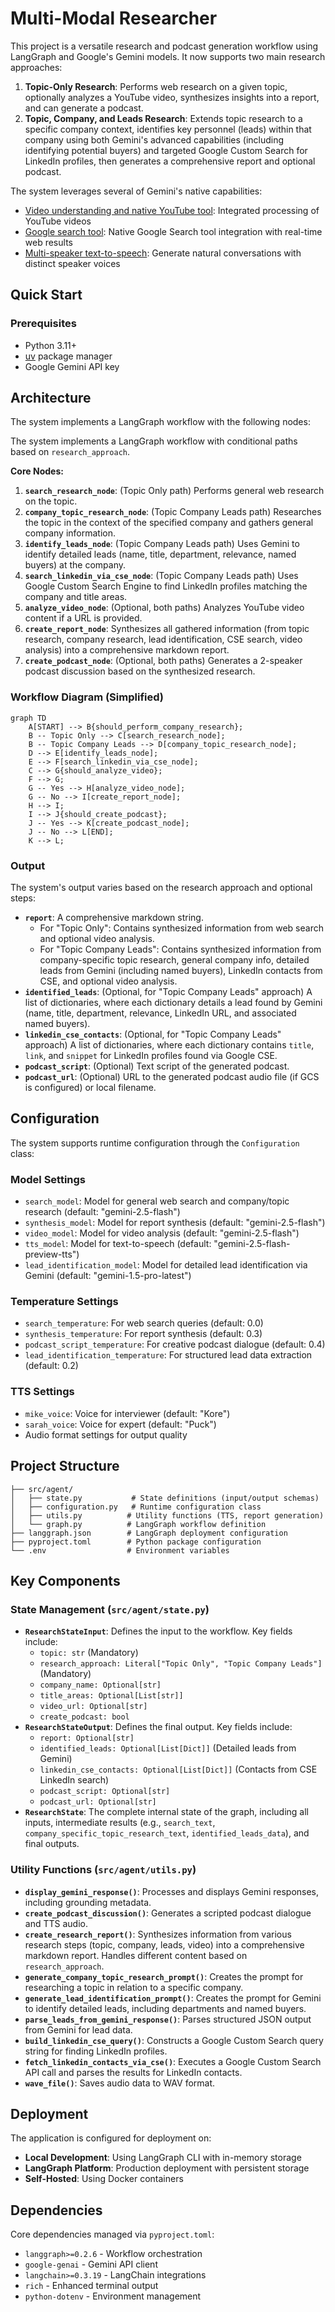 # Multi-Modal Researcher

This project is a versatile research and podcast generation workflow using LangGraph and Google's Gemini models. It now supports two main research approaches:
1.  **Topic-Only Research**: Performs web research on a given topic, optionally analyzes a YouTube video, synthesizes insights into a report, and can generate a podcast.
2.  **Topic, Company, and Leads Research**: Extends topic research to a specific company context, identifies key personnel (leads) within that company using both Gemini's advanced capabilities (including identifying potential buyers) and targeted Google Custom Search for LinkedIn profiles, then generates a comprehensive report and optional podcast.

The system leverages several of Gemini's native capabilities:

-  [Video understanding and native YouTube tool](https://developers.googleblog.com/en/gemini-2-5-video-understanding/): Integrated processing of YouTube videos
-  [Google search tool](https://developers.googleblog.com/en/gemini-2-5-thinking-model-updates/): Native Google Search tool integration with real-time web results
-  [Multi-speaker text-to-speech](https://ai.google.dev/gemini-api/docs/speech-generation): Generate natural conversations with distinct speaker voices


## Quick Start

### Prerequisites

- Python 3.11+
- [uv](https://docs.astral.sh/uv/) package manager
- Google Gemini API key


## Architecture

The system implements a LangGraph workflow with the following nodes:

The system implements a LangGraph workflow with conditional paths based on `research_approach`.

**Core Nodes:**
1.  **`search_research_node`**: (Topic Only path) Performs general web research on the topic.
2.  **`company_topic_research_node`**: (Topic Company Leads path) Researches the topic in the context of the specified company and gathers general company information.
3.  **`identify_leads_node`**: (Topic Company Leads path) Uses Gemini to identify detailed leads (name, title, department, relevance, named buyers) at the company.
4.  **`search_linkedin_via_cse_node`**: (Topic Company Leads path) Uses Google Custom Search Engine to find LinkedIn profiles matching the company and title areas.
5.  **`analyze_video_node`**: (Optional, both paths) Analyzes YouTube video content if a URL is provided.
6.  **`create_report_node`**: Synthesizes all gathered information (from topic research, company research, lead identification, CSE search, video analysis) into a comprehensive markdown report.
7.  **`create_podcast_node`**: (Optional, both paths) Generates a 2-speaker podcast discussion based on the synthesized research.

### Workflow Diagram (Simplified)

```mermaid
graph TD
    A[START] --> B{should_perform_company_research};
    B -- Topic Only --> C[search_research_node];
    B -- Topic Company Leads --> D[company_topic_research_node];
    D --> E[identify_leads_node];
    E --> F[search_linkedin_via_cse_node];
    C --> G{should_analyze_video};
    F --> G;
    G -- Yes --> H[analyze_video_node];
    G -- No --> I[create_report_node];
    H --> I;
    I --> J{should_create_podcast};
    J -- Yes --> K[create_podcast_node];
    J -- No --> L[END];
    K --> L;
```

### Output

The system's output varies based on the research approach and optional steps:

-   **`report`**: A comprehensive markdown string.
    -   For "Topic Only": Contains synthesized information from web search and optional video analysis.
    -   For "Topic Company Leads": Contains synthesized information from company-specific topic research, general company info, detailed leads from Gemini (including named buyers), LinkedIn contacts from CSE, and optional video analysis.
-   **`identified_leads`**: (Optional, for "Topic Company Leads" approach) A list of dictionaries, where each dictionary details a lead found by Gemini (name, title, department, relevance, LinkedIn URL, and associated named buyers).
-   **`linkedin_cse_contacts`**: (Optional, for "Topic Company Leads" approach) A list of dictionaries, where each dictionary contains `title`, `link`, and `snippet` for LinkedIn profiles found via Google CSE.
-   **`podcast_script`**: (Optional) Text script of the generated podcast.
-   **`podcast_url`**: (Optional) URL to the generated podcast audio file (if GCS is configured) or local filename.

## Configuration

The system supports runtime configuration through the `Configuration` class:

### Model Settings
- `search_model`: Model for general web search and company/topic research (default: "gemini-2.5-flash")
- `synthesis_model`: Model for report synthesis (default: "gemini-2.5-flash")
- `video_model`: Model for video analysis (default: "gemini-2.5-flash")
- `tts_model`: Model for text-to-speech (default: "gemini-2.5-flash-preview-tts")
- `lead_identification_model`: Model for detailed lead identification via Gemini (default: "gemini-1.5-pro-latest")

### Temperature Settings
- `search_temperature`: For web search queries (default: 0.0)
- `synthesis_temperature`: For report synthesis (default: 0.3)
- `podcast_script_temperature`: For creative podcast dialogue (default: 0.4)
- `lead_identification_temperature`: For structured lead data extraction (default: 0.2)

### TTS Settings
- `mike_voice`: Voice for interviewer (default: "Kore")
- `sarah_voice`: Voice for expert (default: "Puck")
- Audio format settings for output quality

## Project Structure

```
├── src/agent/
│   ├── state.py           # State definitions (input/output schemas)
│   ├── configuration.py   # Runtime configuration class
│   ├── utils.py          # Utility functions (TTS, report generation)
│   └── graph.py          # LangGraph workflow definition
├── langgraph.json        # LangGraph deployment configuration
├── pyproject.toml        # Python package configuration
└── .env                  # Environment variables
```

## Key Components

### State Management (`src/agent/state.py`)

-   **`ResearchStateInput`**: Defines the input to the workflow. Key fields include:
    -   `topic: str` (Mandatory)
    -   `research_approach: Literal["Topic Only", "Topic Company Leads"]` (Mandatory)
    -   `company_name: Optional[str]`
    -   `title_areas: Optional[List[str]]`
    -   `video_url: Optional[str]`
    -   `create_podcast: bool`
-   **`ResearchStateOutput`**: Defines the final output. Key fields include:
    -   `report: Optional[str]`
    -   `identified_leads: Optional[List[Dict]]` (Detailed leads from Gemini)
    -   `linkedin_cse_contacts: Optional[List[Dict]]` (Contacts from CSE LinkedIn search)
    -   `podcast_script: Optional[str]`
    -   `podcast_url: Optional[str]`
-   **`ResearchState`**: The complete internal state of the graph, including all inputs, intermediate results (e.g., `search_text`, `company_specific_topic_research_text`, `identified_leads_data`), and final outputs.

### Utility Functions (`src/agent/utils.py`)

-   **`display_gemini_response()`**: Processes and displays Gemini responses, including grounding metadata.
-   **`create_podcast_discussion()`**: Generates a scripted podcast dialogue and TTS audio.
-   **`create_research_report()`**: Synthesizes information from various research steps (topic, company, leads, video) into a comprehensive markdown report. Handles different content based on `research_approach`.
-   **`generate_company_topic_research_prompt()`**: Creates the prompt for researching a topic in relation to a specific company.
-   **`generate_lead_identification_prompt()`**: Creates the prompt for Gemini to identify detailed leads, including departments and named buyers.
-   **`parse_leads_from_gemini_response()`**: Parses structured JSON output from Gemini for lead data.
-   **`build_linkedin_cse_query()`**: Constructs a Google Custom Search query string for finding LinkedIn profiles.
-   **`fetch_linkedin_contacts_via_cse()`**: Executes a Google Custom Search API call and parses the results for LinkedIn contacts.
-   **`wave_file()`**: Saves audio data to WAV format.

## Deployment

The application is configured for deployment on:

- **Local Development**: Using LangGraph CLI with in-memory storage
- **LangGraph Platform**: Production deployment with persistent storage
- **Self-Hosted**: Using Docker containers

## Dependencies

Core dependencies managed via `pyproject.toml`:

- `langgraph>=0.2.6` - Workflow orchestration
- `google-genai` - Gemini API client
- `langchain>=0.3.19` - LangChain integrations
- `rich` - Enhanced terminal output
- `python-dotenv` - Environment management
